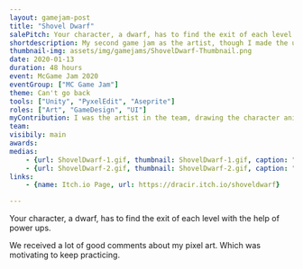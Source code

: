 ```yaml
---
layout: gamejam-post
title: "Shovel Dwarf"
salePitch: Your character, a dwarf, has to find the exit of each level with the help of power ups.
shortdescription: My second game jam as the artist, though I made the ui for the game.
thumbnail-img: assets/img/gamejams/ShovelDwarf-Thumbnail.png
date: 2020-01-13
duration: 48 hours
event: McGame Jam 2020
eventGroup: ["MC Game Jam"]
theme: Can't go back
tools: ["Unity", "PyxelEdit", "Aseprite"]
roles: ["Art", "GameDesign", "UI"]
myContribution: I was the artist in the team, drawing the character animations, tiles and UI. I also made and coded the UI.
team: 
visibily: main
awards: 
medias: 
    - {url: ShovelDwarf-1.gif, thumbnail: ShovelDwarf-1.gif, caption: "You can pick up block but you most put them back."}
    - {url: ShovelDwarf-2.gif, thumbnail: ShovelDwarf-2.gif, caption: "Gameplay with UI. "}
links: 
    - {name: Itch.io Page, url: https://dracir.itch.io/shoveldwarf}

---
```

Your character, a dwarf, has to find the exit of each level with the help of power ups.

We received a lot of good comments about my pixel art. Which was motivating to keep practicing.